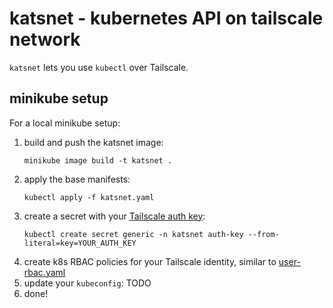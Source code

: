 # katsnet - kubernetes API on tailscale network

`katsnet` lets you use `kubectl` over Tailscale.

## minikube setup

For a local minikube setup:
1. build and push the katsnet image:
   ```
   minikube image build -t katsnet .
   ```
1. apply the base manifests:
   ```
   kubectl apply -f katsnet.yaml
   ```
1. create a secret with your [Tailscale auth key](https://tailscale.com/kb/1085/auth-keys/):
   ```
   kubectl create secret generic -n katsnet auth-key --from-literal=key=YOUR_AUTH_KEY
   ```
1. create k8s RBAC policies for your Tailscale identity, similar to [user-rbac.yaml](user-rbac.yaml)
1. update your `kubeconfig`: TODO
1. done!
